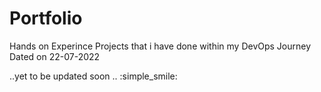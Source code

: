 # Portfolio

Hands on Experince Projects that i have done within my DevOps Journey
Dated on 22-07-2022
 
 
 ..yet to be updated soon .. :simple_smile:
